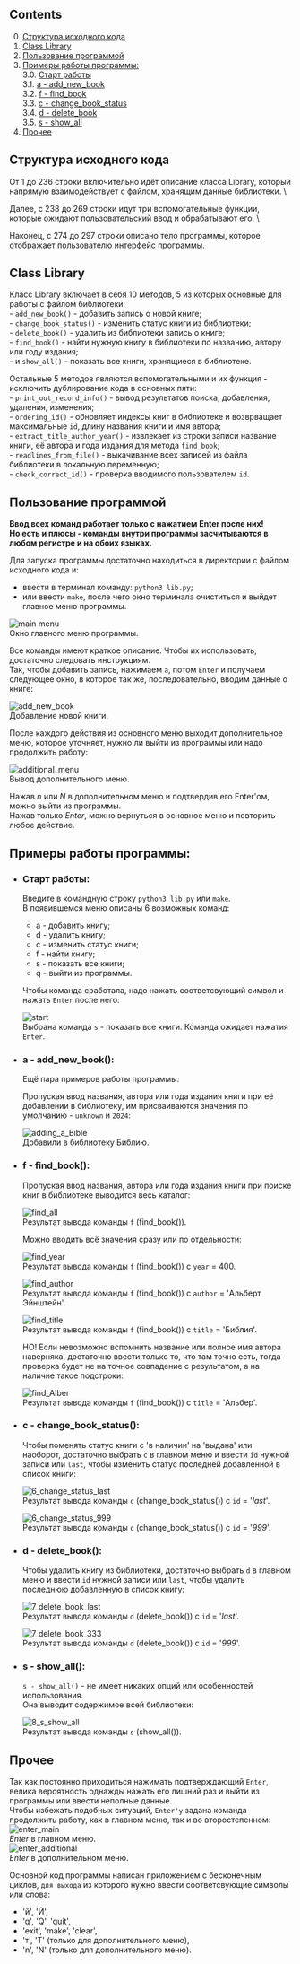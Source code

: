 ## Contents

0. [Структура исходного кода](#структура-исходного-кода)
1. [Class Library](#class-library)
2. [Пользование программой](#пользование-программой)
3. [Примеры работы программы:](#примеры-работы-программы) \
   3.0. [Старт работы](#старт-работы) \
   3.1. [a - add_new_book](#a---add_new_book) \
   3.2. [f - find_book](#f---find_book) \
   3.3. [c - change_book_status](#c---change_book_status) \
   3.4. [d - delete_book](#d---delete_book) \
   3.5. [s - show_all](#s---show_all)
1. [Прочее](#прочее)

## Структура исходного кода

   От 1 до 236 строки включительно идёт описание класса Library, который напрямую взаимодействует с файлом, хранящим данные библиотеки. \

   Далее, с 238 до 269 строки идут три вспомогательные функции, которые ожидают пользовательский ввод и обрабатывают его. \

   Наконец, с 274 до 297 строки описано тело программы, которое отображает пользователю интерфейс программы.

## Class Library

Класс Library включает в себя 10 методов, 5 из которых основные для работы с файлом библиотеки: \
    - `add_new_book()` - добавить запись о новой книге; \
    - `change_book_status()` - изменить статус книги из библиотеки; \
    - `delete_book()` - удалить из библиотеки запись о книге; \
    - `find_book()` - найти нужную книгу в библиотеки по названию, автору или году издания; \
    - и `show_all()` - показать все книги, хранящиеся в библиотеке.

Остальные 5 методов являются вспомогательными и их функция - исключить дублирование кода в основных пяти: \
    - `print_out_record_info()` - вывод результатов поиска, добавления, удаления, изменения; \
    - `ordering_id()` - обновляет индексы книг в библиотеке и возврващает максимальные `id`, длину названия книги и имя автора; \
    - `extract_title_author_year()` - извлекает из строки записи название книги, её автора и года издания для метода `find_book`; \
    - `readlines_from_file()` - выкачивание всех записей из файла библиотеки в локальную переменную; \
    - `check_correct_id()` - проверка вводимого пользователем `id`.

## Пользование программой

__Ввод всех команд работает только с нажатием Enter после них!__ \
__Но есть и плюсы - команды внутри программы засчитываются в любом регистре и на обоих языках.__

Для запуска программы достаточно находиться в директории с файлом исходного кода и:
- ввести в терминал команду: `python3 lib.py`;
- или ввести `make`, после чего окно терминала очиститься и выйдет главное меню программы.

![main menu](misc/images/0_main_menu.png) \
Окно главного меню программы.

Все команды имеют краткое описание. Чтобы их использовать, достаточно следовать инструкциям. \
Так, чтобы добавить запись, нажимаем `a`, потом `Enter` и получаем следующее окно, в которое так же, последовательно, вводим данные о книге:

![add_new_book](misc/images/1_add_new_book.png) \
Добавление новой книги.

После каждого действия из основного меню выходит дополнительное меню, которое уточняет, нужно ли выйти из программы или надо продолжить работу:

![additional_menu](misc/images/2_additional_menu.png) \
Вывод дополнительного меню.

Нажав _n_ или _N_ в дополнительном меню и подтвердив его Enter'ом, можно выйти из программы. \
Нажав только _Enter_, можно вернуться в основное меню и повторить любое действие.

## Примеры работы программы:

- ### Старт работы:
  
  Введите в командную строку `python3 lib.py` или `make`. \
  В появившемся меню описаны 6 возможных команд:
  - a - добавить книгу;
  - d - удалить книгу;
  - c - изменить статус книги;
  - f - найти книгу;
  - s - показать все книги;
  - q - выйти из программы.

  Чтобы команда сработала, надо нажать соответсвующий символ и нажать `Enter` после него:

  ![start](misc/images/start.png) \
  Выбрана команда `s` - показать все книги. Команда ожидает нажатия `Enter`.

- ### a - add_new_book():

  Ещё пара примеров работы программы:

  Пропуская ввод названия, автора или года издания книги при её добавлении в библиотеку, им присваиваются значения по умолчанию - `unknown` и `2024`:

  ![adding_a_Bible](misc/images/2_adding_a_Bible.png) \
  Добавили в библиотеку Библию.

- ### f - find_book():

  Пропуская ввод названия, автора или года издания книги при поиске книг в библиотеке выводится весь каталог:

  ![find_all](misc/images/5_find_all.png) \
  Результат вывода команды `f` (find_book()).

  Можно вводить всё значения сразу или по отдельности:

  ![find_year](misc/images/5_find_year.png) \
  Результат вывода команды `f` (find_book()) с `year` = 400.

  ![find_author](misc/images/5_find_author.png) \
  Результат вывода команды `f` (find_book()) с `author` = 'Альберт Эйнштейн'.

  ![find_title](misc/images/5_find_title.png) \
  Результат вывода команды `f` (find_book()) с `title` = 'Библия'.

  НО! Если невозможно вспомнить название или полное имя автора наверняка, достаточно ввести только то, что там точно есть, тогда проверка будет не на точное совпадение с результатом, а на наличие такое подстроки:

  ![find_Alber](misc/images/5_find_Alber.png) \
  Результат вывода команды `f` (find_book()) с `title` = 'Альбер'.

- ### c - change_book_status():

  Чтобы поменять статус книги с 'в наличии' на 'выдана' или наоборот, достаточно выбрать `c` в главном меню и ввести `id` нужной записи или `last`, чтобы изменить статус последней добавленной в список книги:

  ![6_change_status_last](misc/images/6_change_status_last.png) \
  Результат вывода команды `c` (change_book_status()) с `id` = '_last_'.

  ![6_change_status_999](misc/images/6_change_status_999.png) \
  Результат вывода команды `c` (change_book_status()) с `id` = '_999_'.

- ### d - delete_book():

  Чтобы удалить книгу из библиотеки, достаточно выбрать `d` в главном меню и ввести `id` нужной записи или `last`, чтобы удалить последнюю добавленную в список книгу:

  ![7_delete_book_last](misc/images/7_delete_book_last.png) \
  Результат вывода команды `d` (delete_book()) с `id` = '_last_'.

  ![7_delete_book_333](misc/images/7_delete_book_333.png) \
  Результат вывода команды `d` (delete_book()) с `id` = '_999_'.

- ### s - show_all():

  `s - show_all()` - не имеет никаких опций или особенностей использования. \
  Она выводит содержимое всей библиотеки:

  ![8_s_show_all](misc/images/8_s_show_all.png.png) \
  Результат вывода команды `s` (show_all()).

## Прочее

Так как постоянно приходиться нажимать подтверждающий `Enter`, велика вероятность однажды нажать его лишний раз и выйти из программы или ввести неполные данные. \
Чтобы избежать подобных ситуаций, `Enter'у` задана команда продолжить работу, как в главном меню, так и во второстепенном: \
![enter_main](misc/images/3_enter_main.png) \
_Enter_ в главном меню. \
![enter_additional](misc/images/4_enter_additional.png) \
_Enter_ в дополнительном меню.

Основной код программы написан приложением с бесконечным циклов, `для выхода` из которого нужно ввести соответсвующие символы или слова:
- 'й', 'Й',
- 'q', 'Q', 'quit', 
- 'exit', 'make', 'clear',
- 'т', 'Т' (только для дополнительного меню),
- 'n', 'N' (только для дополнительного меню).